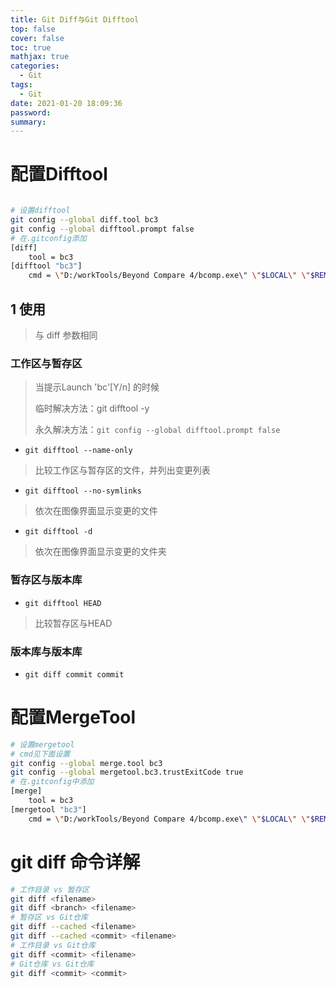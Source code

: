 ```yaml
---
title: Git Diff与Git Difftool
top: false
cover: false
toc: true
mathjax: true
categories:
  - Git
tags:
  - Git
date: 2021-01-20 18:09:36
password:
summary:
---
```


# 配置Difftool

```bash

# 设置difftool
git config --global diff.tool bc3 
git config --global difftool.prompt false
# 在.gitconfig添加
[diff]
	tool = bc3
[difftool "bc3"]
    cmd = \"D:/workTools/Beyond Compare 4/bcomp.exe\" \"$LOCAL\" \"$REMOTE\"
```

## 1 使用

> 与 diff 参数相同

### 工作区与暂存区

> 当提示Launch 'bc'[Y/n] 的时候
>
> 临时解决方法：git difftool -y
>
> 永久解决方法：`git config --global difftool.prompt false`

* `git difftool --name-only` 

> 比较工作区与暂存区的文件，并列出变更列表

* `git difftool --no-symlinks`

> 依次在图像界面显示变更的文件

* `git difftool -d`

> 依次在图像界面显示变更的文件夹

### 暂存区与版本库

* `git difftool HEAD`

> 比较暂存区与HEAD

### 版本库与版本库

* `git diff commit commit`

# 配置MergeTool

```bash
# 设置mergetool
# cmd见下面设置
git config --global merge.tool bc3 
git config --global mergetool.bc3.trustExitCode true
# 在.gitconfig中添加
[merge]
	tool = bc3
[mergetool "bc3"]
    cmd = \"D:/workTools/Beyond Compare 4/bcomp.exe\" \"$LOCAL\" \"$REMOTE\" \"$BASE\" \"$MERGED\"
```



# git diff 命令详解

```bash
# 工作目录 vs 暂存区
git diff <filename>
git diff <branch> <filename>
# 暂存区 vs Git仓库
git diff --cached <filename>
git diff --cached <commit> <filename>
# 工作目录 vs Git仓库
git diff <commit> <filename>
# Git仓库 vs Git仓库
git diff <commit> <commit>
```

